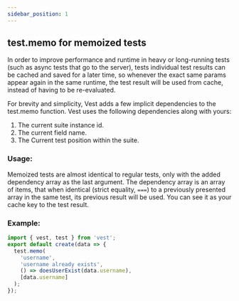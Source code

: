 ```yaml
---
sidebar_position: 1
---
```


## test.memo for memoized tests

In order to improve performance and runtime in heavy or long-running tests (such as async tests that go to the server), tests individual test results can be cached and saved for a later time, so whenever the exact same params appear again in the same runtime, the test result will be used from cache, instead of having to be re-evaluated.

For brevity and simplicity, Vest adds a few implicit dependencies to the test.memo function. Vest uses the following dependencies along with yours:

1. The current suite instance id.
2. The current field name.
3. The Current test position within the suite.

### Usage:

Memoized tests are almost identical to regular tests, only with the added dependency array as the last argument. The dependency array is an array of items, that when identical (strict equality, `===`) to a previously presented array in the same test, its previous result will be used. You can see it as your cache key to the test result.

### Example:

```js
import { vest, test } from 'vest';
export default create(data => {
  test.memo(
    'username',
    'username already exists',
    () => doesUserExist(data.username),
    [data.username]
  );
});
```
